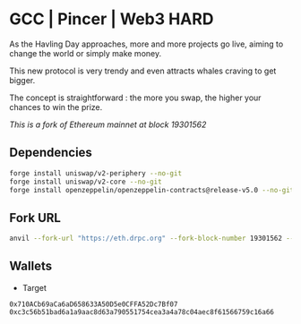 # GCC | Pincer | Web3 HARD

As the Havling Day approaches, more and more projects go live, aiming to change the world or simply make money.
  
This new protocol is very trendy and even attracts whales craving to get bigger.

The concept is straightforward : the more you swap, the higher your chances to win the prize.

*This is a fork of Ethereum mainnet at block 19301562*

## Dependencies

```sh
forge install uniswap/v2-periphery --no-git
forge install uniswap/v2-core --no-git
forge install openzeppelin/openzeppelin-contracts@release-v5.0 --no-git
```

## Fork URL

```sh
anvil --fork-url "https://eth.drpc.org" --fork-block-number 19301562 --block-time 4
```

## Wallets

- Target

```
0x710ACb69aCa6aD658633A50D5e0CFFA52Dc7Bf07
0xc3c56b51bad6a1a9aac8d63a790551754cea3a4a78c04aec8f61566759c16a66
```

